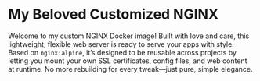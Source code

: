# My Beloved Customized NGINX

Welcome to my custom NGINX Docker image! Built with love and care, this lightweight, flexible web server is ready to serve your apps with style. Based on `nginx:alpine`, it’s designed to be reusable across projects by letting you mount your own SSL certificates, config files, and web content at runtime. No more rebuilding for every tweak—just pure, simple elegance.
